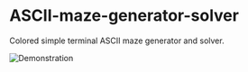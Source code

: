# ASCII-maze-generator-solver

Colored simple terminal ASCII maze generator and solver.

![Demonstration](https://s7.gifyu.com/images/maze02903f0d1f826788.gif)

